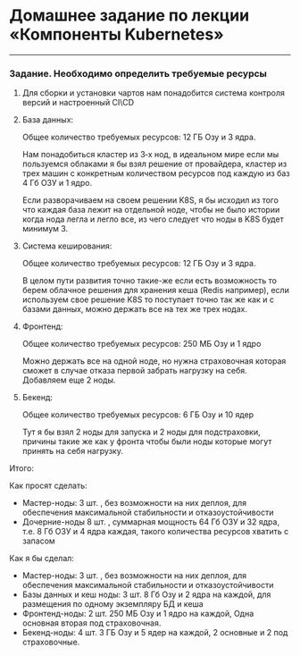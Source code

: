 # Домашнее задание по лекции «Компоненты Kubernetes»

---

### Задание. Необходимо определить требуемые ресурсы


1. Для сборки и установки чартов нам понадобится система контроля версий и настроенный CI\CD
2. База данных:

   Общее количество требуемых ресурсов: 12 ГБ Озу и 3 ядра.

   Нам понадобиться кластер из 3‑х нод, в идеальном мире если мы пользуемся облаками я бы взял решение от провайдера, 
   кластер из трех машин с конкретным количеством ресурсов под каждую из баз 4 Гб ОЗУ и 1 ядро.

   Если разворачиваем на своем решении K8S, я бы исходил из того что каждая база лежит на отдельной ноде, чтобы не
   было истории когда нода легла и легло все, из чего следует что ноды в K8S будет минимум 3.
3. Система кеширования:

   Общее количество требуемых ресурсов: 12 ГБ Озу и 3 ядра.

   В целом пути развития точно такие-же если есть возможность то берем облачное решения для хранения кеша 
   (Redis например), если используем свое решение K8S то поступает точно так же как и с базами данных, можно держать 
   все на тех же трех нодах.
4. Фронтенд:

   Общее количество требуемых ресурсов: 250 МБ Озу и 1 ядро

   Можно держать все на одной ноде, но нужна страховочная которая сможет в случае отказа первой забрать нагрузку на себя.
   Добавляем еще 2 ноды.
5. Бекенд:

   Общее количество требуемых ресурсов: 6 ГБ Озу и 10 ядер

   Тут я бы взял 2 ноды для запуска и 2 ноды для подстраховки, причины такие же как у фронта чтобы были 
   ноды которые могут принять на себя нагрузку.

Итого:

Как просят сделать:

- Мастер-ноды: 3 шт. , без возможности на них деплоя, для обеспечения максимальной стабильности и отказоустойчивости
- Дочерние-ноды 8 шт. , суммарная мощность 64 Гб ОЗУ и 32 ядра, т.е. 8 Гб ОЗУ и 4 ядра каждая, такого количества 
  ресурсов хватить с запасом

Как я бы сделал:

- Мастер-ноды: 3 шт. , без возможности на них деплоя, для обеспечения максимальной стабильности и отказоустойчивости
- Базы данных и кеш ноды: 3 шт. 8 Гб Озу и 2 ядра на каждой, для размещения по одному экземпляру БД и кеша
- Фронтенд-ноды: 2 шт. 250 МБ Озу и 1 ядро на каждой, Одна основная вторая под страховочная.
- Бекенд-ноды: 4 шт. 3 ГБ Озу и 5 ядер на каждой, 2 основные и 2 под страховочные.
